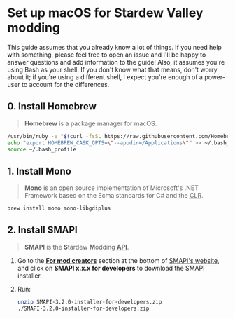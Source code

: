 # Set up macOS for Stardew Valley modding

This guide assumes that you already know a lot of things. If you need help with something, please feel free to open an issue and I'll be happy to answer questions and add information to the guide! Also, it assumes you're using Bash as your shell. If you don't know what that means, don't worry about it; if you're using a different shell, I expect you're enough of a power-user to account for the differences.

## 0. Install Homebrew

> **Homebrew** is a package manager for macOS.

```bash
/usr/bin/ruby -e "$(curl -fsSL https://raw.githubusercontent.com/Homebrew/install/master/install)"
echo "export HOMEBREW_CASK_OPTS=\"--appdir=/Applications\"" >> ~/.bash_profile
source ~/.bash_profile
```

## 1. Install Mono

> **Mono** is an open source implementation of Microsoft's .NET Framework based on the Ecma standards for C# and the <abbr title="Common Language Runtime">CLR</abbr>.

```bash
brew install mono mono-libgdiplus
```

## 2. Install SMAPI

> **SMAPI** is the **S**tardew **M**odding **<abbr title="Application Programming Interface">API</abbr>**.

1. Go to the [**For mod creators**][0] section at the bottom of [SMAPI's website][1], and click on **SMAPI x.x.x for developers** to download the SMAPI installer.
2. Run:

    ```bash
    unzip SMAPI-3.2.0-installer-for-developers.zip
    ./SMAPI-3.2.0-installer-for-developers.zip
    ```

[0]: https://smapi.io/#modcreators
[1]: https://smapi.io/
